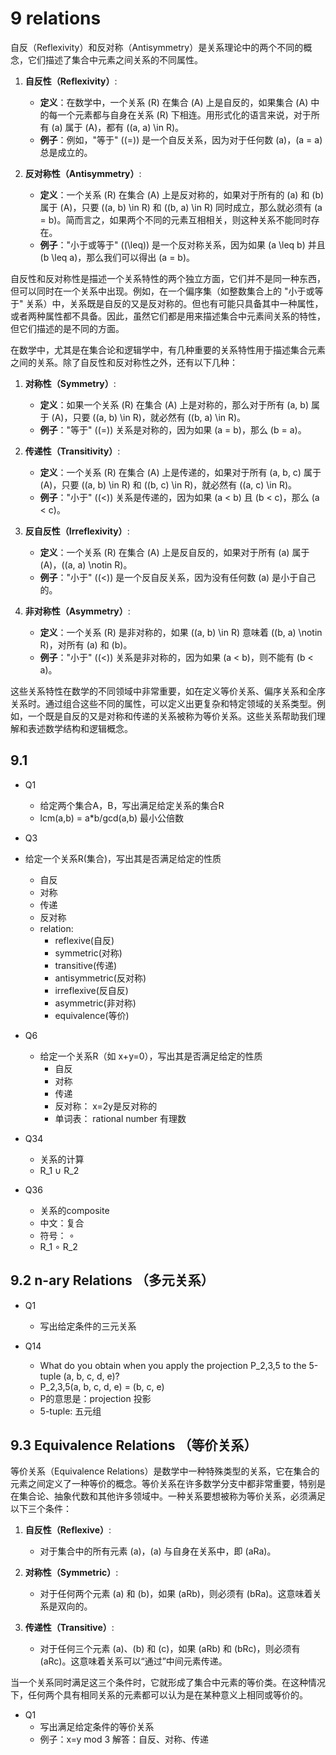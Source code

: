 # 9 relations

自反（Reflexivity）和反对称（Antisymmetry）是关系理论中的两个不同的概念，它们描述了集合中元素之间关系的不同属性。

1. **自反性（Reflexivity）**:
   - **定义**：在数学中，一个关系 \(R\) 在集合 \(A\) 上是自反的，如果集合 \(A\) 中的每一个元素都与自身在关系 \(R\) 下相连。用形式化的语言来说，对于所有 \(a\) 属于 \(A\)，都有 \((a, a) \in R\)。
   - **例子**：例如，"等于" (\(=\)) 是一个自反关系，因为对于任何数 \(a\)，\(a = a\) 总是成立的。

2. **反对称性（Antisymmetry）**:
   - **定义**：一个关系 \(R\) 在集合 \(A\) 上是反对称的，如果对于所有的 \(a\) 和 \(b\) 属于 \(A\)，只要 \((a, b) \in R\) 和 \((b, a) \in R\) 同时成立，那么就必须有 \(a = b\)。简而言之，如果两个不同的元素互相相关，则这种关系不能同时存在。
   - **例子**："小于或等于" (\(\leq\)) 是一个反对称关系，因为如果 \(a \leq b\) 并且 \(b \leq a\)，那么我们可以得出 \(a = b\)。

自反性和反对称性是描述一个关系特性的两个独立方面，它们并不是同一种东西，但可以同时在一个关系中出现。例如，在一个偏序集（如整数集合上的 "小于或等于" 关系）中，关系既是自反的又是反对称的。但也有可能只具备其中一种属性，或者两种属性都不具备。因此，虽然它们都是用来描述集合中元素间关系的特性，但它们描述的是不同的方面。

在数学中，尤其是在集合论和逻辑学中，有几种重要的关系特性用于描述集合元素之间的关系。除了自反性和反对称性之外，还有以下几种：

1. **对称性（Symmetry）**:
   - **定义**：如果一个关系 \(R\) 在集合 \(A\) 上是对称的，那么对于所有 \(a, b\) 属于 \(A\)，只要 \((a, b) \in R\)，就必然有 \((b, a) \in R\)。
   - **例子**："等于" (\(=\)) 关系是对称的，因为如果 \(a = b\)，那么 \(b = a\)。

2. **传递性（Transitivity）**:
   - **定义**：一个关系 \(R\) 在集合 \(A\) 上是传递的，如果对于所有 \(a, b, c\) 属于 \(A\)，只要 \((a, b) \in R\) 和 \((b, c) \in R\)，就必然有 \((a, c) \in R\)。
   - **例子**："小于" (\(<\)) 关系是传递的，因为如果 \(a < b\) 且 \(b < c\)，那么 \(a < c\)。

3. **反自反性（Irreflexivity）**:
   - **定义**：一个关系 \(R\) 在集合 \(A\) 上是反自反的，如果对于所有 \(a\) 属于 \(A\)，\((a, a) \notin R\)。
   - **例子**："小于" (\(<\)) 是一个反自反关系，因为没有任何数 \(a\) 是小于自己的。

4. **非对称性（Asymmetry）**:
   - **定义**：一个关系 \(R\) 是非对称的，如果 \((a, b) \in R\) 意味着 \((b, a) \notin R\)，对所有 \(a\) 和 \(b\)。
   - **例子**："小于" (\(<\)) 关系是非对称的，因为如果 \(a < b\)，则不能有 \(b < a\)。

这些关系特性在数学的不同领域中非常重要，如在定义等价关系、偏序关系和全序关系时。通过组合这些不同的属性，可以定义出更复杂和特定领域的关系类型。例如，一个既是自反的又是对称和传递的关系被称为等价关系。这些关系帮助我们理解和表述数学结构和逻辑概念。

## 9.1

- Q1
  - 给定两个集合A，B，写出满足给定关系的集合R
  - lcm(a,b) = a*b/gcd(a,b) 最小公倍数

- Q3
- 给定一个关系R(集合)，写出其是否满足给定的性质
  - 自反
  - 对称
  - 传递
  - 反对称
  - relation:
    - reflexive(自反)
    - symmetric(对称)
    - transitive(传递)
    - antisymmetric(反对称)
    - irreflexive(反自反)
    - asymmetric(非对称)
    - equivalence(等价)

- Q6
  - 给定一个关系R（如 x+y=0），写出其是否满足给定的性质
    - 自反
    - 对称
    - 传递
    - 反对称： x=2y是反对称的
    - 单词表： rational number 有理数
    
- Q34
  - 关系的计算
  - R_1 ∪ R_2
  
- Q36
  - 关系的composite
  - 中文：复合
  - 符号： ∘
  - R_1 ∘ R_2

## 9.2 n-ary Relations （多元关系）

- Q1
  - 写出给定条件的三元关系

- Q14
  - What do you obtain when you apply the projection P_2,3,5 to the 5-tuple (a, b, c, d, e)?
  - P_2,3,5(a, b, c, d, e) = (b, c, e)
  - P的意思是：projection 投影
  - 5-tuple: 五元组

## 9.3 Equivalence Relations （等价关系）

等价关系（Equivalence Relations）是数学中一种特殊类型的关系，它在集合的元素之间定义了一种等价的概念。等价关系在许多数学分支中都非常重要，特别是在集合论、抽象代数和其他许多领域中。一种关系要想被称为等价关系，必须满足以下三个条件：

1. **自反性（Reflexive）**:
   - 对于集合中的所有元素 \(a\)，\(a\) 与自身在关系中，即 \(aRa\)。

2. **对称性（Symmetric）**:
   - 对于任何两个元素 \(a\) 和 \(b\)，如果 \(aRb\)，则必须有 \(bRa\)。这意味着关系是双向的。

3. **传递性（Transitive）**:
   - 对于任何三个元素 \(a\)、\(b\) 和 \(c\)，如果 \(aRb\) 和 \(bRc\)，则必须有 \(aRc\)。这意味着关系可以“通过”中间元素传递。

当一个关系同时满足这三个条件时，它就形成了集合中元素的等价类。在这种情况下，任何两个具有相同关系的元素都可以认为是在某种意义上相同或等价的。

- Q1
  - 写出满足给定条件的等价关系
  - 例子：x=y mod 3 解答：自反、对称、传递